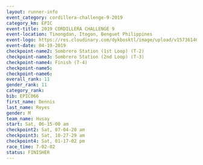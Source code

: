 ```yaml
---
layout: runner-info 
event_category: cordillera-challenge-9-2019 
category_km: EPIC 
event-title: 2019 CORDILLERA CHALLENGE 9 
event-location: Tinongdan, Itogon, Benguet Philippines 
event-logo: https://res.cloudinary.com/dykbosktl/image/upload/v1573614609/Logo/cordillera-challenge_gtvgwu.jpg
event-date: 04-19-2019 
checkpoint-name2: Sombrero Station (1st Loop) (T-2) 
checkpoint-name3: Sombrero Station (2nd Loop) (T-3) 
checkpoint-name4: Finish (T-4) 
checkpoint-name5: 
checkpoint-name6: 
overall_rank: 11
gender_rank: 11
category_rank: 
bib: EPIC066
first_name: Dennis
last_name: Reyes
gender: M
team_name: Husay
start: Sat, 06-15-00 am
checkpoint2: Sat, 07-04-20 am
checkpoint3: Sat, 10-27-29 am
checkpoint4: Sat, 01-17-02 pm
race_time: 7-02-02
status: FINISHER
---
```

